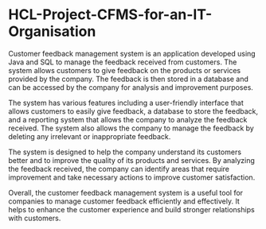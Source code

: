 # HCL-Project-CFMS-for-an-IT-Organisation
Customer feedback management system is an application developed using Java and SQL to manage the feedback received from customers. 
The system allows customers to give feedback on the products or services provided by the company. The feedback is then stored in 
a database and can be accessed by the company for analysis and improvement purposes.

The system has various features including a user-friendly interface that allows customers to easily give feedback,
a database to store the feedback, and a reporting system that allows the company to analyze the feedback received. 
The system also allows the company to manage the feedback by deleting any irrelevant or inappropriate feedback.

The system is designed to help the company understand its customers better and to improve the quality of its products and services.
By analyzing the feedback received, the company can identify areas that require improvement and take necessary actions 
to improve customer satisfaction.

Overall, the customer feedback management system is a useful tool for companies to manage customer feedback efficiently 
and effectively. It helps to enhance the customer experience and build stronger relationships with customers. 

